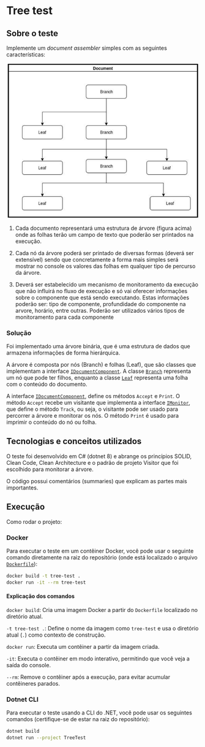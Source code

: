 # Tree test

## Sobre o teste

Implemente um _document assembler_ simples com as seguintes características:

![tree](./docs/tree.png)

1. Cada documento representará uma estrutura de árvore (figura acima) onde
   as folhas terão um campo de texto que poderão ser printados na execução.

2. Cada nó da árvore poderá ser printado de diversas formas (deverá ser
   extensível) sendo que concretamente a forma mais simples será mostrar no
   console os valores das folhas em qualquer tipo de percurso da árvore.

3. Deverá ser estabelecido um mecanismo de monitoramento da execução que
   não influirá no fluxo de execução e só vai oferecer informações sobre o
   componente que está sendo executando. Estas informações poderão ser: tipo
   de componente, profundidade do componente na arvore, horário, entre
   outras. Poderão ser utilizados vários tipos de monitoramento para cada
   componente

### Solução

Foi implementado uma árvore binária, que é uma estrutura de dados que armazena informações de forma hierárquica.

A árvore é composta por nós (Branch) e folhas (Leaf), que são classes que implementam a interface [`IDocumentComponent`](./TreeTest/Domain/Interfaces/IDocumentComponent.cs). A classe [`Branch`](./TreeTest/Domain/Entities/Branch.cs) representa um nó que pode ter filhos, enquanto a classe [`Leaf`](./TreeTest/Domain/Entities/Leaf.cs) representa uma folha com o conteúdo do documento.

A interface [`IDocumentComponent`](./TreeTest/Domain/Interfaces/IDocumentComponent.cs), define os métodos `Accept` e `Print`. O método `Accept` recebe um visitante que implementa a interface [`IMonitor`](./TreeTest/Domain/Interfaces/IMonitor.cs), que define o método `Track`, ou seja, o visitante pode ser usado para percorrer a árvore e monitorar os nós. O método `Print` é usado para imprimir o conteúdo do nó ou folha.

## Tecnologias e conceitos utilizados

O teste foi desenvolvido em C# (dotnet 8) e abrange os princípios SOLID, Clean Code, Clean Architecture e o padrão de projeto Visitor que foi escolhido para monitorar a árvore.

O código possui comentários (summaries) que explicam as partes mais importantes.

## Execução

Como rodar o projeto:

### Docker

Para executar o teste em um contêiner Docker, você pode usar o seguinte comando diretamente na raiz do repositório (onde está localizado o arquivo [`Dockerfile`](./Dockerfile)):

```bash
docker build -t tree-test .
docker run -it --rm tree-test
```

#### Explicação dos comandos

`docker build`: Cria uma imagem Docker a partir do `Dockerfile` localizado no diretório atual.

`-t tree-test .`: Define o nome da imagem como `tree-test` e usa o diretório atual (`.`) como contexto de construção.

`docker run`: Executa um contêiner a partir da imagem criada.

`-it`: Executa o contêiner em modo interativo, permitindo que você veja a saída do console.

`--rm`: Remove o contêiner após a execução, para evitar acumular contêineres parados.

### Dotnet CLI

Para executar o teste usando a CLI do .NET, você pode usar os seguintes comandos (certifique-se de estar na raiz do repositório):

```bash
dotnet build
dotnet run --project TreeTest
```

